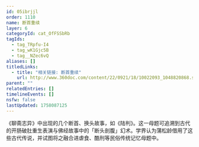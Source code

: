 ```yaml
---
id: 05ibrjjl
order: 1110
name: 断首重续
layer: 6
categoryId: cat_OfFSSbRb
tagIds:
  - tag_TRpfu-I4
  - tag_wK1Gjc5B
  - tag__NZec6vQ
aliases: []
titledLinks:
  - title: "相关链接: 断首重续"
    url: http://www.360doc.com/content/22/0921/18/10022093_1048820868.shtml
parent: ""
relatedEntries: []
timelineEvents: []
nsfw: false
lastUpdated: 1758087125
---
```


《聊斋志异》中出现的几个断首、换头故事，如《陆判》。这一母题可追溯到古代的开肠破肚重生表演与佛经故事中的「断头剖腹」幻术。学界认为蒲松龄借用了这些古代传说，并试图将之融合进虐食、酷刑等民俗传统记忆母题中。